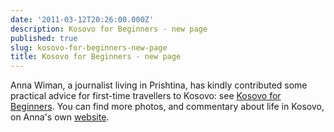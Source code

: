 ```yaml
---
date: '2011-03-12T20:26:00.000Z'
description: Kosovo for Beginners - new page
published: true
slug: kosovo-for-beginners-new-page
title: Kosovo for Beginners - new page
---
```


Anna Wiman, a journalist living in Prishtina, has kindly contributed some practical advice for first-time travellers to Kosovo: see <a href="http://www.balkanology.com/kosovo/article_kosovo_for_beginners.html">Kosovo for Beginners</a>. You can find more photos, and commentary about life in Kosovo, on Anna's own <a href="http://annawiman.com/">website</a>.